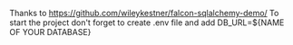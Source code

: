 Thanks to https://github.com/wileykestner/falcon-sqlalchemy-demo/
To start the project don't forget to create .env file and add
DB_URL=${NAME OF YOUR DATABASE}
